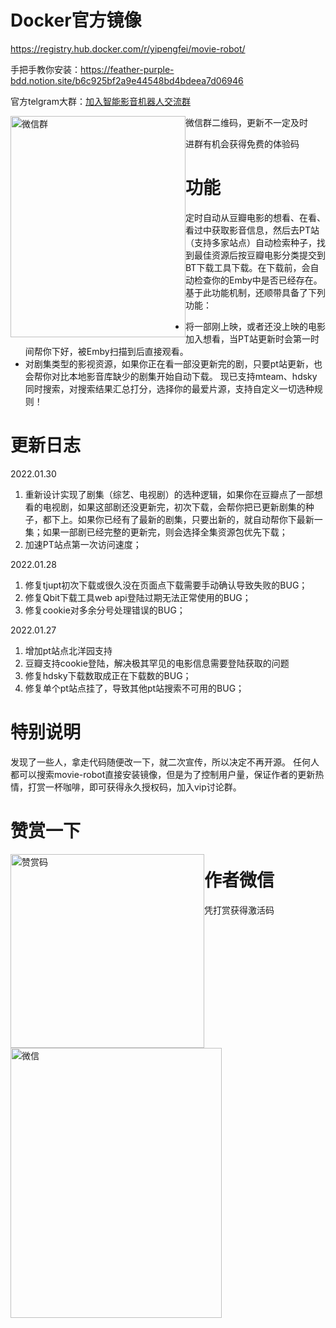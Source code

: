 # Docker官方镜像
https://registry.hub.docker.com/r/yipengfei/movie-robot/

手把手教你安装：https://feather-purple-bdd.notion.site/b6c925bf2a9e44548bd4bdeea7d06946

官方telgram大群：[加入智能影音机器人交流群](https://t.me/+shOuvzcee9I4ZDll)

微信群二维码，更新不一定及时
<img src="https://yee-1254270141.cos.ap-beijing.myqcloud.com/movie_robot/wechatgroup.JPG
" width="280" height="354" alt="微信群" style="float: left;"/>

进群有机会获得免费的体验码
# 功能
定时自动从豆瓣电影的想看、在看、看过中获取影音信息，然后去PT站（支持多家站点）自动检索种子，找到最佳资源后按豆瓣电影分类提交到BT下载工具下载。在下载前，会自动检查你的Emby中是否已经存在。
基于此功能机制，还顺带具备了下列功能：
- 将一部刚上映，或者还没上映的电影加入想看，当PT站更新时会第一时间帮你下好，被Emby扫描到后直接观看。
- 对剧集类型的影视资源，如果你正在看一部没更新完的剧，只要pt站更新，也会帮你对比本地影音库缺少的剧集开始自动下载。
现已支持mteam、hdsky同时搜索，对搜索结果汇总打分，选择你的最爱片源，支持自定义一切选种规则！
# 更新日志
2022.01.30
1. 重新设计实现了剧集（综艺、电视剧）的选种逻辑，如果你在豆瓣点了一部想看的电视剧，如果这部剧还没更新完，初次下载，会帮你把已更新剧集的种子，都下上。如果你已经有了最新的剧集，只要出新的，就自动帮你下最新一集；如果一部剧已经完整的更新完，则会选择全集资源包优先下载；
2. 加速PT站点第一次访问速度；

2022.01.28
1. 修复tjupt初次下载或很久没在页面点下载需要手动确认导致失败的BUG；
2. 修复Qbit下载工具web api登陆过期无法正常使用的BUG；
3. 修复cookie对多余分号处理错误的BUG；

2022.01.27
1. 增加pt站点北洋园支持
2. 豆瓣支持cookie登陆，解决极其罕见的电影信息需要登陆获取的问题
3. 修复hdsky下载数取成正在下载数的BUG；
4. 修复单个pt站点挂了，导致其他pt站搜索不可用的BUG；


# 特别说明
发现了一些人，拿走代码随便改一下，就二次宣传，所以决定不再开源。
任何人都可以搜索movie-robot直接安装镜像，但是为了控制用户量，保证作者的更新热情，打赏一杯咖啡，即可获得永久授权码，加入vip讨论群。
# 赞赏一下
<img src="https://raw.githubusercontent.com/pofey/movie_robot/main/pay.png" width="310" height="310" alt="赞赏码" style="float: left;"/>

# 作者微信
凭打赏获得激活码

<img src="https://raw.githubusercontent.com/pofey/movie_robot/main/wechat.png" width="338" height="432" alt="微信" style="float: left;"/>
